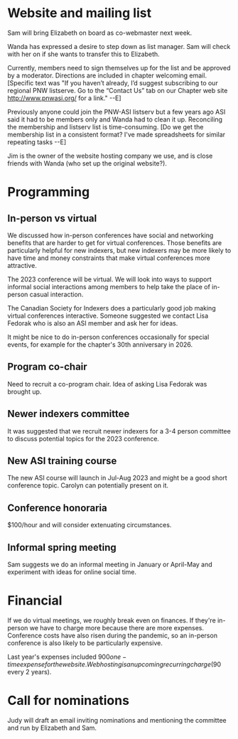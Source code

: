 
# Website and mailing list
Sam will bring Elizabeth on board as co-webmaster next week. 

Wanda has expressed a desire to step down as list manager. Sam will check with her on if she wants to transfer this to Elizabeth. 

Currently, members need to sign themselves up for the list and be approved by a moderator. Directions are included in chapter welcoming email. [Specific text was "If you haven’t already, I’d suggest subscribing to our regional PNW listserve.  Go to the “Contact Us” tab on our Chapter web site http://www.pnwasi.org/  for a link." --E]

Previously anyone could join the PNW-ASI listserv but a few years ago ASI said it had to be members only and Wanda had to clean it up. Reconciling the membership and listserv list is time-consuming.  [Do we get the membership list in a consistent format? I've made spreadsheets for similar repeating tasks --E]

Jim is the owner of the website hosting company we use, and is close friends with Wanda (who set up the original website?). 

# Programming

## In-person vs virtual
We discussed how in-person conferences have social and networking benefits that are harder to get for virtual conferences. Those benefits are particularly helpful for new indexers, but new indexers may be more likely to have time and money constraints that make virtual conferences more attractive. 

The 2023 conference will be virtual. We will look into ways to support informal social interactions among members to help take the place of in-person casual interaction. 

The Canadian Society for Indexers does a particularly good job making virtual conferences interactive. Someone suggested we contact Lisa Fedorak who is also an ASI member and ask her for ideas. 

It might be nice to do in-person conferences occasionally for special events, for example for the chapter's 30th anniversary in 2026. 

## Program co-chair
Need to recruit a co-program chair. Idea of asking Lisa Fedorak was brought up. 

## Newer indexers committee
It was suggested that we recruit newer indexers for a 3-4 person committee to discuss potential topics for the 2023 conference. 

## New ASI training course
The new ASI course will launch in Jul-Aug 2023 and might be a good short conference topic. Carolyn can potentially present on it. 

## Conference honoraria
$100/hour and will consider extenuating circumstances. 

## Informal spring meeting
Sam suggests we do an informal meeting in January or April-May and experiment with ideas for online social time. 

# Financial

If we do virtual meetings, we roughly break even on finances. If they're in-person we have to charge more because there are more expenses. Conference costs have also risen during the pandemic, so an in-person conference is also likely to be particularly expensive. 

Last year's expenses included $900 one-time expense for the website. 
Webhosting is an upcoming recurring charge ($90 every 2 years). 

# Call for nominations

Judy will draft an email inviting nominations and mentioning the committee and run by Elizabeth and Sam. 





